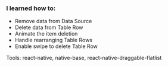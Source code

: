### I learned how to:

- Remove data from Data Source
- Delete data from Table Row
- Animate the item deletion
- Handle rearranging Table Rows
- Enable swipe to delete Table Row

Tools: react-native, native-base, react-native-draggable-flatlist

